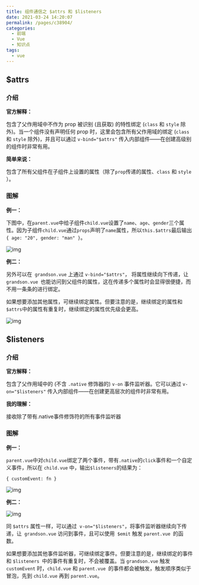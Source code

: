 ```yaml
---
title: 组件通信之 $attrs 和 $listeners
date: 2021-03-24 14:20:07
permalink: /pages/c38904/
categories:
  - 前端
  - Vue
  - 知识点
tags:
  - vue
---
```

## $attrs

### 介绍

**官方解释：**

包含了父作用域中不作为 prop 被识别 (且获取) 的特性绑定 (`class` 和 `style` 除外)。当一个组件没有声明任何 prop 时，这里会包含所有父作用域的绑定 (`class` 和 `style` 除外)，并且可以通过 `v-bind="$attrs"` 传入内部组件——在创建高级别的组件时非常有用。

**简单来说：**

包含了所有父组件在子组件上设置的属性（除了`prop`传递的属性、`class` 和 `style` ）。

<!-- more -->

### 图解

**例一：**

下图中，在`parent.vue`中给子组件`child.vue`设置了`name`、`age`、`gender`三个属性。因为子组件`child.vue`通过`props`声明了`name`属性，所以`this.$attrs`最后输出`{ age: "20", gender: "man" }`。

![img](/blog/images/029.png)

**例二：**

 另外可以在` grandson.vue` 上通过 `v-bind="$attrs"`， 将属性继续向下传递，让 `grandson.vue `也能访问到父组件的属性，这在传递多个属性时会显得很便捷，而不用一条条的进行绑定。

如果想要添加其他属性，可继续绑定属性。但要注意的是，继续绑定的属性和` $attrs `中的属性有重复时，继续绑定的属性优先级会更高。

![img](/blog/images/030.png)

## $listeners

### 介绍

**官方解释：**

包含了父作用域中的 (不含 `.native` 修饰器的) `v-on` 事件监听器。它可以通过 `v-on="$listeners"` 传入内部组件——在创建更高层次的组件时非常有用。

**我的理解：**

接收除了带有.native事件修饰符的所有事件监听器

### 图解

**例一：**

` parent.vue `中对` child.vue `绑定了两个事件，带有`.native`的` click `事件和一个自定义事件，所以在 `child.vue` 中，输出`$listeners`的结果为：

`{ customEvent: fn }`

![img](/blog/images/031.png)

**例二：**

![img](/blog/images/032.png)

同 `$attrs` 属性一样，可以通过` v-on="$listeners"`，将事件监听器继续向下传递，让` grandson.vue` 访问到事件，且可以使用` $emit` 触发 `parent.vue `的函数。

如果想要添加其他事件监听器，可继续绑定事件。但要注意的是，继续绑定的事件和 `$listeners `中的事件有重复时，不会被覆盖。当 `grandson.vue` 触发 `customEvent` 时，`child.vue` 和 `parent.vue `的事件都会被触发，触发顺序类似于冒泡，先到 `child.vue` 再到 `parent.vue`。
